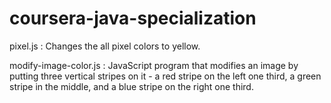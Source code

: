 # coursera-java-specialization

pixel.js : Changes the all pixel colors to yellow.


modify-image-color.js : JavaScript program that modifies an image by putting three vertical stripes on it - a red stripe on the left one third, a green stripe in the middle, and a blue stripe on the right one third.
